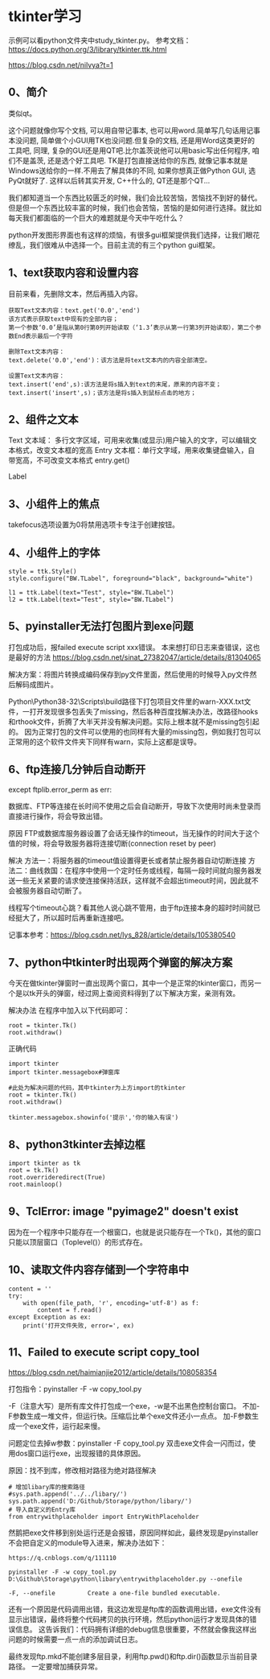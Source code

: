 # tkinter学习

示例可以看python文件夹中study_tkinter.py。
参考文档：https://docs.python.org/3/library/tkinter.ttk.html

https://blog.csdn.net/nilvya?t=1

## 0、简介
类似qt。

这个问题就像你写个文档, 可以用自带记事本, 也可以用word.简单写几句话用记事本没问题, 简单做个小GUI用TK也没问题.但复杂的文档, 还是用Word这类更好的工具吧, 同理, 复杂的GUI还是用QT吧.比尔盖茨说他可以用basic写出任何程序, 咱们不是盖茨, 还是选个好工具吧. TK是打包直接送给你的东西, 就像记事本就是Windows送给你的一样.不用去了解具体的不同, 如果你想真正做Python GUI, 选PyQt就好了. 这样以后转其实开发, C++什么的, QT还是那个QT...

我们都知道当一个东西比较匮乏的时候，我们会比较苦恼，苦恼找不到好的替代。但是但一个东西比较丰富的时候，我们也会苦恼，苦恼的是如何进行选择。就比如每天我们都面临的一个巨大的难题就是今天中午吃什么？

python开发图形界面也有这样的烦恼，有很多gui框架提供我们选择，让我们眼花缭乱，我们很难从中选择一个。目前主流的有三个python gui框架。

## 1、text获取内容和设置内容
目前来看，先删除文本，然后再插入内容。

```
获取Text文本内容：text.get('0.0','end')
该方式表示获取text中现有的全部内容；
第一个参数‘0.0’是指从第0行第0列开始读取（‘1.3’表示从第一行第3列开始读取），第二个参数End表示最后一个字符

删除Text文本内容：
text.delete('0.0','end')：该方法是将text文本内的内容全部清空。

设置Text文本内容：
text.insert('end',s):该方法是将s插入到text的末尾，原来的内容不变；
text.insert('insert',s)；该方法是将s插入到鼠标点击的地方；
```

## 2、组件之文本
Text 文本域： 多行文字区域，可用来收集(或显示)用户输入的文字，可以编辑文本格式，改变文本框的宽高
Entry 文本框：单行文字域，用来收集键盘输入，自带宽高，不可改变文本格式
entry.get()

Label

## 3、小组件上的焦点
takefocus选项设置为0将禁用选项卡专注于创建按钮。

## 4、小组件上的字体
```
style = ttk.Style()
style.configure("BW.TLabel", foreground="black", background="white")

l1 = ttk.Label(text="Test", style="BW.TLabel")
l2 = ttk.Label(text="Test", style="BW.TLabel")
```

## 5、pyinstaller无法打包图片到exe问题
打包成功后，报failed execute script xxx错误。
本来想打印日志来查错误，这也是最好的方法
https://blog.csdn.net/sinat_27382047/article/details/81304065

解决方案：将图片转换成编码保存到py文件里面，然后使用的时候导入py文件然后解码成图片。

Python\Python38-32\Scripts\build路径下打包项目文件里的warn-XXX.txt文件，一打开发现很多包丢失了missing，然后各种百度找解决办法，改路径hooks和rthook文件，折腾了大半天并没有解决问题。实际上根本就不是missing包引起的。
因为正常打包的文件可以使用的也同样有大量的missing包，例如我打包可以正常用的这个软件文件夹下同样有warn，实际上这都是误导。

## 6、ftp连接几分钟后自动断开
except ftplib.error_perm as err:

数据库、FTP等连接在长时间不使用之后会自动断开，导致下次使用时尚未登录而直接进行操作，将会导致出错。

原因
FTP或数据库服务器设置了会话无操作的timeout，当无操作的时间大于这个值的时候，将会导致服务器将连接切断(connection reset by peer)

解决
方法一：将服务器的timeout值设置得更长或者禁止服务器自动切断连接
方法二：曲线救国：在程序中使用一个定时任务或线程，每隔一段时间就向服务器发送一些无关紧要的请求使连接保持活跃，这样就不会超出timeout时间，因此就不会被服务器自动切断了。

线程写个timeout心跳？看其他人说心跳不管用，由于ftp连接本身的超时时间就已经挺大了，所以超时后再重新连接吧。

记事本参考：https://blog.csdn.net/lys_828/article/details/105380540

## 7、python中tkinter时出现两个弹窗的解决方案
今天在做tkinter弹窗时一直出现两个窗口，其中一个是正常的tkinter窗口，而另一个是以tk开头的弹窗，经过网上查阅资料得到了以下解决方案，亲测有效。

解决办法
在程序中加入以下代码即可：
```
root = tkinter.Tk()
root.withdraw()
```

正确代码
```
import tkinter
import tkinter.messagebox#弹窗库

#此处为解决问题的代码，其中tkinter为上方import的tkinter
root = tkinter.Tk()
root.withdraw()

tkinter.messagebox.showinfo('提示','你的输入有误')
```

## 8、python3tkinter去掉边框
```
import tkinter as tk
root = tk.Tk()
root.overrideredirect(True)
root.mainloop()
```

## 9、TclError: image "pyimage2" doesn't exist
因为在一个程序中只能存在一个根窗口，也就是说只能存在一个Tk()，其他的窗口只能以顶层窗口（Toplevel()）的形式存在。

## 10、读取文件内容存储到一个字符串中
```
content = ''
try:
    with open(file_path, 'r', encoding='utf-8') as f:
		content = f.read() 
except Exception as ex:
    print('打开文件失败, error=', ex)
```

## 11、Failed to execute script copy_tool
https://blog.csdn.net/haimianjie2012/article/details/108058354

打包指令：pyinstaller -F -w copy_tool.py

-F（注意大写）是所有库文件打包成一个exe，-w是不出黑色控制台窗口。
不加-F参数生成一堆文件，但运行快。压缩后比单个exe文件还小一点点。
加-F参数生成一个exe文件，运行起来慢。

问题定位去掉w参数：pyinstaller -F copy_tool.py
双击exe文件会一闪而过，使用dos窗口运行exe，出现报错的具体原因。

原因：找不到库，修改相对路径为绝对路径解决
```
# 增加libary库的搜索路径
#sys.path.append('../../libary/')
sys.path.append('D:/Github/Storage/python/libary/')
# 导入自定义的Entry库
from entrywithplaceholder import EntryWithPlaceholder
```

然鹅把exe文件移到别处运行还是会报错，原因同样如此，最终发现是pyinstaller不会把自定义的module导入进来，解决办法如下：
```
https://q.cnblogs.com/q/111110

pyinstaller -F -w copy_tool.py D:\Github\Storage\python\libary\entrywithplaceholder.py --onefile

-F, --onefile         Create a one-file bundled executable.
```

还有一个原因是代码调用出错，我这边发现是ftp库的函数调用出错，exe文件没有显示出错误，最终将整个代码拷贝的执行环境，然后python运行才发现具体的错误信息。
这告诉我们：代码拥有详细的debug信息很重要，不然就会像我这样出问题的时候需要一点一点的添加调试日志。

最终发现ftp.mkd不能创建多层目录，利用ftp.pwd()和ftp.dir()函数显示当前目录路径。
一定要增加捕获异常。
